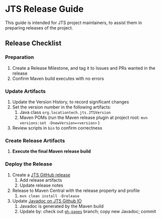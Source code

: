 # JTS Release Guide

This guide is intended for JTS project maintainers, 
to assist them in preparing releases of the project.

## Release Checklist

### Preparation
1. Create a Release Milestone, and tag it to Issues and PRs wanted in the release
1. Confirm Maven build executes with no errors

### Update Artifacts
1. Update the Version History, to record significant changes
1. Set the version number in the following artifacts:
   1. Java class `org.locationtech.jts.JTSVersion`
   1. Maven POMs (run the Maven release plugin at project root: `mvn versions:set -DnewVersion=<version>` )
1. Review scripts in `bin` to confirm correctness

### Create Release Artifacts
1. **Execute the final Maven release build**

### Deploy the Release
1. Create a [JTS GitHub release](https://github.com/locationtech/jts/releases)
   1. Add release artifacts
   1. Update release notes
1. Release to Maven Central with the release property and profile 
   1. `mvn clean install -Drelease `
1. Update [Javadoc on JTS Github IO](http://locationtech.github.io/jts/javadoc/)
   1. Javadoc is generated by the Maven build
   1. Update by: check out [`gh-pages`](https://github.com/locationtech/jts/tree/gh-pages) branch; copy new Javadoc; commit

